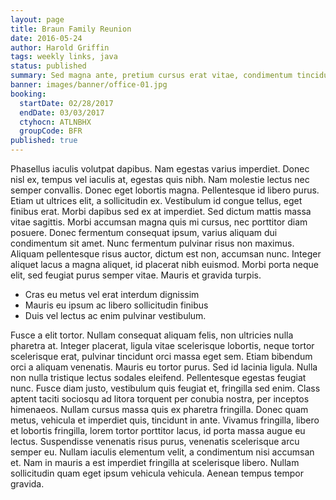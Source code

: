 ```yaml
---
layout: page
title: Braun Family Reunion
date: 2016-05-24
author: Harold Griffin
tags: weekly links, java
status: published
summary: Sed magna ante, pretium cursus erat vitae, condimentum tincidunt.
banner: images/banner/office-01.jpg
booking:
  startDate: 02/28/2017
  endDate: 03/03/2017
  ctyhocn: ATLNBHX
  groupCode: BFR
published: true
---
```

Phasellus iaculis volutpat dapibus. Nam egestas varius imperdiet. Donec nisl ex, tempus vel iaculis at, egestas quis nibh. Nam molestie lectus nec semper convallis. Donec eget lobortis magna. Pellentesque id libero purus. Etiam ut ultrices elit, a sollicitudin ex.
Vestibulum id congue tellus, eget finibus erat. Morbi dapibus sed ex at imperdiet. Sed dictum mattis massa vitae sagittis. Morbi accumsan magna quis mi cursus, nec porttitor diam posuere. Donec fermentum consequat ipsum, varius aliquam dui condimentum sit amet. Nunc fermentum pulvinar risus non maximus. Aliquam pellentesque risus auctor, dictum est non, accumsan nunc. Integer aliquet lacus a magna aliquet, id placerat nibh euismod. Morbi porta neque elit, sed feugiat purus semper vitae. Mauris et gravida turpis.

* Cras eu metus vel erat interdum dignissim
* Mauris eu ipsum ac libero sollicitudin finibus
* Duis vel lectus ac enim pulvinar vestibulum.

Fusce a elit tortor. Nullam consequat aliquam felis, non ultricies nulla pharetra at. Integer placerat, ligula vitae scelerisque lobortis, neque tortor scelerisque erat, pulvinar tincidunt orci massa eget sem. Etiam bibendum orci a aliquam venenatis. Mauris eu tortor purus. Sed id lacinia ligula. Nulla non nulla tristique lectus sodales eleifend. Pellentesque egestas feugiat nunc. Fusce diam justo, vestibulum quis feugiat et, fringilla sed enim. Class aptent taciti sociosqu ad litora torquent per conubia nostra, per inceptos himenaeos. Nullam cursus massa quis ex pharetra fringilla.
Donec quam metus, vehicula et imperdiet quis, tincidunt in ante. Vivamus fringilla, libero et lobortis fringilla, lorem tortor porttitor lacus, id porta massa augue eu lectus. Suspendisse venenatis risus purus, venenatis scelerisque arcu semper eu. Nullam iaculis elementum velit, a condimentum nisi accumsan et. Nam in mauris a est imperdiet fringilla at scelerisque libero. Nullam sollicitudin quam eget ipsum vehicula vehicula. Aenean tempus tempor gravida.
